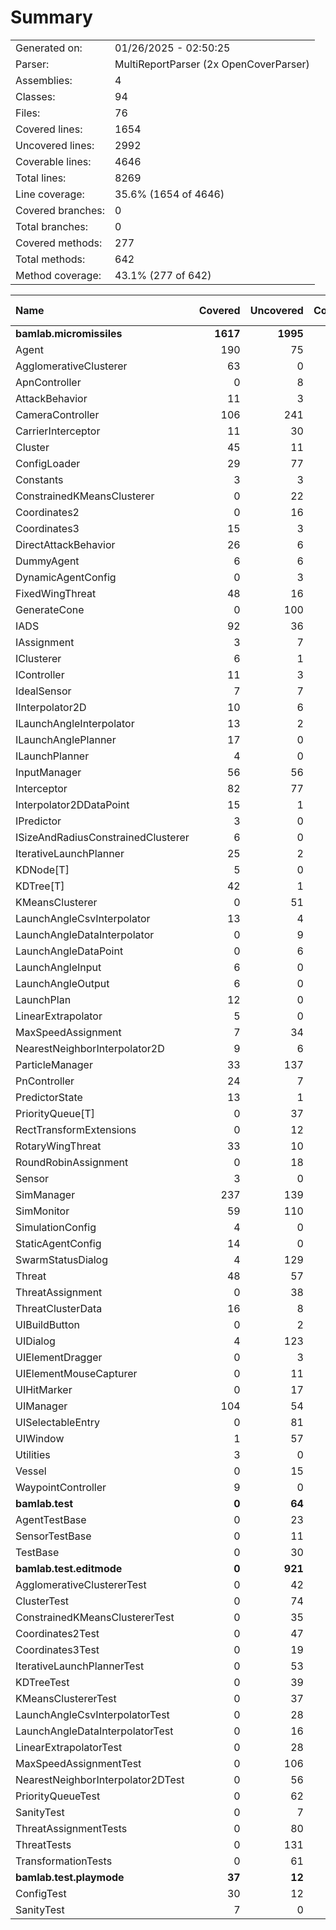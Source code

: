 ﻿# Summary
|||
|:---|:---|
| Generated on: | 01/26/2025 - 02:50:25 |
| Parser: | MultiReportParser (2x OpenCoverParser) |
| Assemblies: | 4 |
| Classes: | 94 |
| Files: | 76 |
| Covered lines: | 1654 |
| Uncovered lines: | 2992 |
| Coverable lines: | 4646 |
| Total lines: | 8269 |
| Line coverage: | 35.6% (1654 of 4646) |
| Covered branches: | 0 |
| Total branches: | 0 |
| Covered methods: | 277 |
| Total methods: | 642 |
| Method coverage: | 43.1% (277 of 642) |

|**Name**|**Covered**|**Uncovered**|**Coverable**|**Total**|**Line coverage**|**Covered**|**Total**|**Branch coverage**|**Covered**|**Total**|**Method coverage**|
|:---|---:|---:|---:|---:|---:|---:|---:|---:|---:|---:|---:|
|**bamlab.micromissiles**|**1617**|**1995**|**3612**|**7987**|**44.7%**|**0**|**0**|****|**274**|**527**|**51.9%**|
|Agent|190|75|265|473|71.6%|0|0||33|46|71.7%|
|AgglomerativeClusterer|63|0|63|99|100%|0|0||2|2|100%|
|ApnController|0|8|8|20|0%|0|0||0|2|0%|
|AttackBehavior|11|3|14|51|78.5%|0|0||2|3|66.6%|
|CameraController|106|241|347|643|30.5%|0|0||13|36|36.1%|
|CarrierInterceptor|11|30|41|69|26.8%|0|0||3|6|50%|
|Cluster|45|11|56|102|80.3%|0|0||13|14|92.8%|
|ConfigLoader|29|77|106|153|27.3%|0|0||4|13|30.7%|
|Constants|3|3|6|17|50%|0|0||1|2|50%|
|ConstrainedKMeansClusterer|0|22|22|119|0%|0|0||0|2|0%|
|Coordinates2|0|16|16|58|0%|0|0||0|4|0%|
|Coordinates3|15|3|18|58|83.3%|0|0||3|4|75%|
|DirectAttackBehavior|26|6|32|74|81.2%|0|0||2|2|100%|
|DummyAgent|6|6|12|473|50%|0|0||2|5|40%|
|DynamicAgentConfig|0|3|3|132|0%|0|0||0|1|0%|
|FixedWingThreat|48|16|64|117|75%|0|0||7|9|77.7%|
|GenerateCone|0|100|100|144|0%|0|0||0|9|0%|
|IADS|92|36|128|221|71.8%|0|0||13|17|76.4%|
|IAssignment|3|7|10|41|30%|0|0||1|3|33.3%|
|IClusterer|6|1|7|47|85.7%|0|0||2|3|66.6%|
|IController|11|3|14|30|78.5%|0|0||3|4|75%|
|IdealSensor|7|7|14|25|50%|0|0||1|2|50%|
|IInterpolator2D|10|6|16|86|62.5%|0|0||2|3|66.6%|
|ILaunchAngleInterpolator|13|2|15|103|86.6%|0|0||3|3|100%|
|ILaunchAnglePlanner|17|0|17|73|100%|0|0||5|5|100%|
|ILaunchPlanner|4|0|4|43|100%|0|0||1|1|100%|
|InputManager|56|56|112|155|50%|0|0||11|11|100%|
|Interceptor|82|77|159|244|51.5%|0|0||11|17|64.7%|
|Interpolator2DDataPoint|15|1|16|86|93.7%|0|0||4|5|80%|
|IPredictor|3|0|3|37|100%|0|0||1|1|100%|
|ISizeAndRadiusConstrainedClusterer|6|0|6|47|100%|0|0||1|1|100%|
|IterativeLaunchPlanner|25|2|27|66|92.5%|0|0||2|2|100%|
|KDNode[T]|5|0|5|87|100%|0|0||1|1|100%|
|KDTree[T]|42|1|43|87|97.6%|0|0||4|4|100%|
|KMeansClusterer|0|51|51|119|0%|0|0||0|3|0%|
|LaunchAngleCsvInterpolator|13|4|17|103|76.4%|0|0||2|2|100%|
|LaunchAngleDataInterpolator|0|9|9|103|0%|0|0||0|2|0%|
|LaunchAngleDataPoint|0|6|6|73|0%|0|0||0|3|0%|
|LaunchAngleInput|6|0|6|73|100%|0|0||3|3|100%|
|LaunchAngleOutput|6|0|6|73|100%|0|0||3|3|100%|
|LaunchPlan|12|0|12|43|100%|0|0||6|6|100%|
|LinearExtrapolator|5|0|5|14|100%|0|0||2|2|100%|
|MaxSpeedAssignment|7|34|41|80|17%|0|0||1|1|100%|
|NearestNeighborInterpolator2D|9|6|15|86|60%|0|0||2|3|66.6%|
|ParticleManager|33|137|170|245|19.4%|0|0||9|24|37.5%|
|PnController|24|7|31|61|77.4%|0|0||2|2|100%|
|PredictorState|13|1|14|37|92.8%|0|0||5|6|83.3%|
|PriorityQueue[T]|0|37|37|59|0%|0|0||0|7|0%|
|RectTransformExtensions|0|12|12|18|0%|0|0||0|4|0%|
|RotaryWingThreat|33|10|43|76|76.7%|0|0||6|8|75%|
|RoundRobinAssignment|0|18|18|46|0%|0|0||0|2|0%|
|Sensor|3|0|3|29|100%|0|0||1|1|100%|
|SimManager|237|139|376|610|63%|0|0||28|47|59.5%|
|SimMonitor|59|110|169|255|34.9%|0|0||10|20|50%|
|SimulationConfig|4|0|4|132|100%|0|0||1|1|100%|
|StaticAgentConfig|14|0|14|63|100%|0|0||5|5|100%|
|SwarmStatusDialog|4|129|133|167|3%|0|0||1|16|6.2%|
|Threat|48|57|105|189|45.7%|0|0||9|11|81.8%|
|ThreatAssignment|0|38|38|74|0%|0|0||0|5|0%|
|ThreatClusterData|16|8|24|57|66.6%|0|0||5|8|62.5%|
|UIBuildButton|0|2|2|11|0%|0|0||0|2|0%|
|UIDialog|4|123|127|217|3.1%|0|0||1|18|5.5%|
|UIElementDragger|0|3|3|12|0%|0|0||0|1|0%|
|UIElementMouseCapturer|0|11|11|20|0%|0|0||0|3|0%|
|UIHitMarker|0|17|17|29|0%|0|0||0|4|0%|
|UIManager|104|54|158|237|65.8%|0|0||17|29|58.6%|
|UISelectableEntry|0|81|81|138|0%|0|0||0|15|0%|
|UIWindow|1|57|58|100|1.7%|0|0||1|9|11.1%|
|Utilities|3|0|3|9|100%|0|0||1|1|100%|
|Vessel|0|15|15|27|0%|0|0||0|5|0%|
|WaypointController|9|0|9|22|100%|0|0||2|2|100%|
|**bamlab.test**|**0**|**64**|**64**|**109**|**0%**|**0**|**0**|****|**0**|**12**|**0%**|
|AgentTestBase|0|23|23|40|0%|0|0||0|4|0%|
|SensorTestBase|0|11|11|25|0%|0|0||0|2|0%|
|TestBase|0|30|30|44|0%|0|0||0|6|0%|
|**bamlab.test.editmode**|**0**|**921**|**921**|**2003**|**0%**|**0**|**0**|****|**0**|**100**|**0%**|
|AgglomerativeClustererTest|0|42|42|69|0%|0|0||0|6|0%|
|ClusterTest|0|74|74|99|0%|0|0||0|8|0%|
|ConstrainedKMeansClustererTest|0|35|35|150|0%|0|0||0|6|0%|
|Coordinates2Test|0|47|47|97|0%|0|0||0|8|0%|
|Coordinates3Test|0|19|19|97|0%|0|0||0|4|0%|
|IterativeLaunchPlannerTest|0|53|53|87|0%|0|0||0|9|0%|
|KDTreeTest|0|39|39|55|0%|0|0||0|4|0%|
|KMeansClustererTest|0|37|37|150|0%|0|0||0|4|0%|
|LaunchAngleCsvInterpolatorTest|0|28|28|87|0%|0|0||0|4|0%|
|LaunchAngleDataInterpolatorTest|0|16|16|87|0%|0|0||0|4|0%|
|LinearExtrapolatorTest|0|28|28|42|0%|0|0||0|4|0%|
|MaxSpeedAssignmentTest|0|106|106|180|0%|0|0||0|5|0%|
|NearestNeighborInterpolator2DTest|0|56|56|107|0%|0|0||0|7|0%|
|PriorityQueueTest|0|62|62|87|0%|0|0||0|7|0%|
|SanityTest|0|7|7|22|0%|0|0||0|2|0%|
|ThreatAssignmentTests|0|80|80|176|0%|0|0||0|4|0%|
|ThreatTests|0|131|131|310|0%|0|0||0|11|0%|
|TransformationTests|0|61|61|101|0%|0|0||0|3|0%|
|**bamlab.test.playmode**|**37**|**12**|**49**|**97**|**75.5%**|**0**|**0**|****|**3**|**3**|**100%**|
|ConfigTest|30|12|42|73|71.4%|0|0||2|2|100%|
|SanityTest|7|0|7|24|100%|0|0||1|1|100%|
